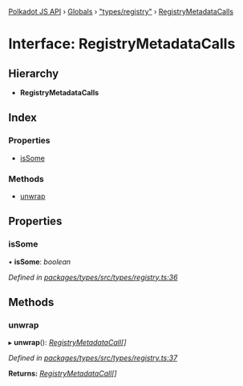 [Polkadot JS API](../README.md) › [Globals](../globals.md) › ["types/registry"](../modules/_types_registry_.md) › [RegistryMetadataCalls](_types_registry_.registrymetadatacalls.md)

# Interface: RegistryMetadataCalls

## Hierarchy

* **RegistryMetadataCalls**

## Index

### Properties

* [isSome](_types_registry_.registrymetadatacalls.md#issome)

### Methods

* [unwrap](_types_registry_.registrymetadatacalls.md#unwrap)

## Properties

###  isSome

• **isSome**: *boolean*

*Defined in [packages/types/src/types/registry.ts:36](https://github.com/polkadot-js/api/blob/d9dad3566a/packages/types/src/types/registry.ts#L36)*

## Methods

###  unwrap

▸ **unwrap**(): *[RegistryMetadataCall](_types_registry_.registrymetadatacall.md)[]*

*Defined in [packages/types/src/types/registry.ts:37](https://github.com/polkadot-js/api/blob/d9dad3566a/packages/types/src/types/registry.ts#L37)*

**Returns:** *[RegistryMetadataCall](_types_registry_.registrymetadatacall.md)[]*
